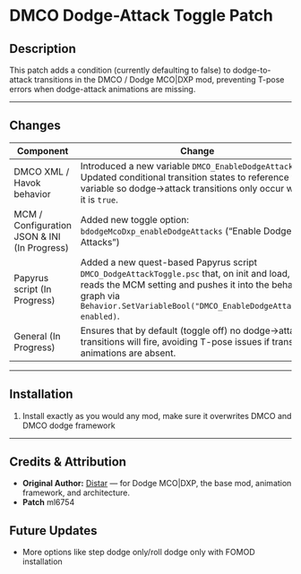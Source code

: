 # DMCO Dodge-Attack Toggle Patch

## Description  
This patch adds a condition (currently defaulting to false) to dodge-to-attack transitions in the DMCO / Dodge MCO|DXP mod, preventing T-pose errors when dodge-attack animations are missing.

---

## Changes  

| Component | Change |
|---|---|
| DMCO XML / Havok behavior | Introduced a new variable `DMCO_EnableDodgeAttacks`. Updated conditional transition states to reference this variable so dodge→attack transitions only occur when it is `true`. |
| MCM / Configuration JSON & INI (In Progress) | Added new toggle option: `bdodgeMcoDxp_enableDodgeAttacks` (“Enable Dodge Attacks”)
| Papyrus script (In Progress)| Added a new quest-based Papyrus script `DMCO_DodgeAttackToggle.psc` that, on init and load, reads the MCM setting and pushes it into the behavior graph via `Behavior.SetVariableBool("DMCO_EnableDodgeAttacks", enabled)`. |
| General (In Progress)| Ensures that by default (toggle off) no dodge→attack transitions will fire, avoiding T-pose issues if transition animations are absent. |

---

## Installation

1. Install exactly as you would any mod, make sure it overwrites DMCO and DMCO dodge framework

---

## Credits & Attribution

- **Original Author:** [Distar](https://www.distaranimation.com/mods/dodge) — for Dodge MCO|DXP, the base mod, animation framework, and architecture.  
- **Patch** ml6754

## Future Updates
- More options like step dodge only/roll dodge only with FOMOD installation
